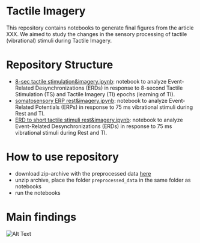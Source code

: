 # Tactile Imagery
This repository contains notebooks to generate final figures from the article XXX. We aimed to study the changes in the sensory processing of tactile (vibrational) stimuli during Tactile Imagery.

# Repository Structure
- [8-sec tactile stimulation&imagery.ipynb](https://github.com/MarkaMorozova/Tactile-Imagery/blob/main/1.%208-sec%20tactile%20stimulation%26imagery.ipynb): notebook to analyze Event-Related Desynchronizations (ERDs) in response to 8-second Tactile Stimulation (TS) and Tactile Imagery (TI) epochs (learning of TI).
- [somatosensory ERP rest&imagery.ipynb](https://github.com/MarkaMorozova/Tactile-Imagery/blob/main/2.%20somatosensory%20ERP%20rest%26imagery.ipynb): notebook to analyze Event-Related Potentials (ERPs) in response to 75 ms vibrational stimuli during Rest and TI.
- [ERD to short tactile stimuli rest&imagery.ipynb](https://github.com/MarkaMorozova/Tactile-Imagery/blob/main/3.%20ERD%20to%20short%20tactile%20stimuli%20rest%26imagery.ipynb): notebook to analyze Event-Related Desynchronizations (ERDs) in response to 75 ms vibrational stimuli during Rest and TI.

# How to use repository
- download zip-archive with the preprocessed data [here](https://drive.google.com/file/d/1NXV7dYO2dlHMTA_AOzInS16sbDLL1QZz/view?usp=sharing) 
- unzip archive, place the folder `preprocessed_data` in the same folder as notebooks
- run the notebooks

# Main findings
![Alt Text](https://github.com/MarkaMorozova/Tactile-Imagery/blob/main/figs/rest_vs_imagery_erp.gif)
